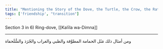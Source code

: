 ```yaml
---
title: "Mentioning the Story of the Dove, the Turtle, the Crow, the Rat, and the Gazelle"
tags: ['friendship', "transition"]
---
```


 Section 3 in 6) Ring-dove, [[Kalīla wa-Dimna]]

---
ومن أمثال ذلك مَثَل الحمامة المطوَّقة والظبي والغراب والجُرَذ والسُّلَحفاة

